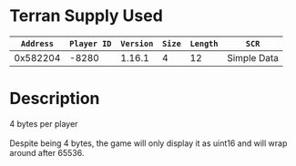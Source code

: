 # Terran Supply Used

| `Address` | `Player ID` | `Version` | `Size` | `Length` | `SCR` |
| ---------- | ----------- | --------- | ------ | -------- | ---- |
| 0x582204 | -8280 | 1.16.1 | 4 | 12 | Simple Data |

# Description

4 bytes per player<br><br>Despite being 4 bytes, the game will only display it as uint16 and will wrap around after 65536.